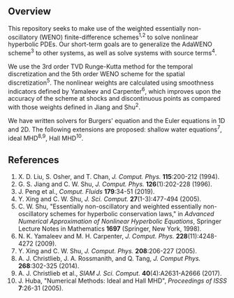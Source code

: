 ## Overview

This repository seeks to make use of the weighted essentially non-oscillatory (WENO) finite-difference schemes<sup>1,2</sup> to solve nonlinear hyperbolic PDEs. Our short-term goals are to generalize the AdaWENO scheme<sup>3</sup> to other systems, as well as solve systems with source terms<sup>4</sup>.

We use the 3rd order TVD Runge-Kutta method for the temporal discretization and the 5th order WENO scheme for the spatial discretization<sup>5</sup>. The nonlinear weights are calculated using smoothness indicators defined by Yamaleev and Carpenter<sup>6</sup>, which improves upon the accuracy of the scheme at shocks and discontinuous points as compared with those weights defined in Jiang and Shu<sup>2</sup>.

We have written solvers for Burgers' equation and the Euler equations in 1D and 2D. The following extensions are proposed: shallow water equations<sup>7</sup>, ideal MHD<sup>8,9</sup>, Hall MHD<sup>10</sup>.

## References
1. X. D. Liu, S. Osher, and T. Chan, *J. Comput. Phys.* **115**:200-212 (1994).
2. G. S. Jiang and C. W. Shu, *J. Comput. Phys.* **126**(1):202-228 (1996).
3. J. Peng et al., *Comput. Fluids* **179**:34-51 (2019).
4. Y. Xing and C. W. Shu, *J. Sci. Comput.* **27**(1-3):477-494 (2005).
5. C. W. Shu, "Essentially non-oscillatory and weighted essentially non-oscillatory schemes for hyperbolic conservation laws," in *Advanced Numerical Approximation of Nonlinear Hyperbolic Equations*, Springer Lecture Notes in Mathematics **1697** (Springer, New York, 1998).
6. N. K. Yamaleev and M. H. Carpenter, *J. Comput. Phys.* **228**(11):4248-4272 (2009).
7. Y. Xing and C. W. Shu, *J. Comput. Phys.* **208**:206-227 (2005).
8. A. J. Christlieb, J. A. Rossmanith, and Q. Tang, *J. Comput Phys.* **268**:302-325 (2014).
9. A. J. Christlieb et al., *SIAM J. Sci. Comput.* **40**(4):A2631-A2666 (2017).
10. J. Huba, "Numerical Methods: Ideal and Hall MHD", *Proceedings of ISSS* **7**:26-31 (2005).
